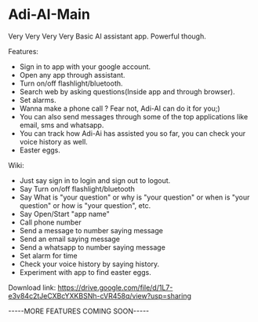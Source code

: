 # Adi-AI-Main
Very Very Very Very Basic AI assistant app. Powerful though.

Features:
- Sign in to app with your google account.
- Open any app through assistant.
- Turn on/off flashlight/bluetooth.
- Search web by asking questions(Inside app and through browser).
- Set alarms.
- Wanna make a phone call ? Fear not, Adi-AI can do it for you;)
- You can also send messages through some of the top applications like email, sms and whatsapp.
- You can track how Adi-Ai has assisted you so far, you can check your voice history as well.
- Easter eggs.

Wiki:
- Just say sign in to login and sign out to logout.
- Say Turn on/off flashlight/bluetooth
- Say What is "your question" or why is "your question" or when is "your question" or how is "your question", etc.
- Say Open/Start "app name"
- Call phone number
- Send a message to number saying message
- Send an email saying message
- Send a whatsapp to number saying message
- Set alarm for time
- Check your voice history by saying history.
- Experiment with app to find easter eggs.

Download link: https://drive.google.com/file/d/1L7-e3v84c2tJeCXBcYXKBSNh-cVR458q/view?usp=sharing

-----MORE FEATURES COMING SOON-----

